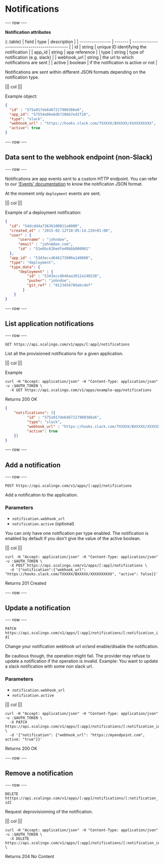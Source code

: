 # Notifications

--- row ---

**Notification attributes**

{:.table}
| field            | type    | description                                   |
| ---------------- | ------- | --------------------------------------------- |
| id               | string  | unique ID identifying the notification        |
| app_id           | string  | app reference                                 |
| type             | string  | type of notification (e.g. slack)             |
| webhook_url      | string  | the url to which notifications are sent       |
| active           | boolean | if the notification is active or not          |

Notifications are sent within different JSON formats depending on the notification type.

||| col |||

Example object:

```json
{
  "id" : "575a917de6d67217900386e6",
  "app_id": "57554e06e6d67206b7ed2f28",
  "type": "slack",
  "webhook_url" : "https://hooks.slack.com/TXXXXX/BXXXXX/XXXXXXXXXX",
  "active": true
}
```
--- row ---

## Data sent to the webhook endpoint (non-Slack)

--- row ---

Notifications are app events sent to a custom HTTP endpoint.
You can refer to our ['Events' documentation](http://developers.scalingo.com/events.html) to know the notification JSON format.

At the moment only `deployment` events are sent.

||| col |||

Example of a deployment notification:

```json
{
  "id": "54dcdd4a73636100011a0000",
  "created_at" : "2015-02-12T18:05:14.226+01:00",
  "user" : {
      "username" : "johndoe",
      "email" : "john@doe.com",
      "id" : "51e6bc626edfe40bbb000001"
  },
  "app_id" : "5343eccd646173000a140000",
  "type": "deployment",
  "type_data": {
      "deployment" : {
          "id" : "5343eccd646aa3012a140230",
          "pusher": "johndoe",
          "git_ref" : "0123456789abcdef"
        }
    }
}
```
--- row ---

## List application notifications

--- row ---

`GET https://api.scalingo.com/v1/apps/[:app]/notifications`

List all the provisioned notifications for a given application.

||| col |||

Example

```shell
curl -H "Accept: application/json" -H "Content-Type: application/json" -u :$AUTH_TOKEN \
  -X GET https://api.scalingo.com/v1/apps/example-app/notifications
```

Returns 200 OK

```json
{
    "notifications": [{
          "id" : "575a917de6d67217900386e6",
          "type": "slack",
          "webhook_url" : "https://hooks.slack.com/TXXXXX/BXXXXX/XXXXXXXXXX",
          "active": true
    }]
}
```

--- row ---

## Add a notification

--- row ---

`POST https://api.scalingo.com/v1/apps/[:app]/notifications`

Add a notification to the application.

### Parameters

* `notification.webhook_url`
* `notification.active` (optional)

You can only have one notification per type enabled. The notification is enabled by default if you don't give the value of the active boolean.

||| col |||

```shell
curl -H "Accept: application/json" -H "Content-Type: application/json" -u :$AUTH_TOKEN \
  -X POST https://api.scalingo.com/v1/apps/[:app]/notifications \
  -d '{"notification":{"webhook_url": "https://hooks.slack.com/TXXXXX/BXXXXX/XXXXXXXXXX", "active": false}}'
```

Returns 201 Created

--- row ---

## Update a notification

--- row ---

`PATCH https://api.scalingo.com/v1/apps/[:app]/notifications/[:notification_id]`

Change your notification webhook url or/and enable/disable the notification.

Be cautious though, the operation might fail. The provider may refuse to
update a notification if the operation is invalid. Example: You want to update a slack notification with some non slack url.

### Parameters

* `notification.webhook_url`
* `notification.active`

||| col |||

```shell
curl -H "Accept: application/json" -H "Content-Type: application/json" -u :$AUTH_TOKEN \
  -X PATCH https://api.scalingo.com/v1/apps/[:app]/notifications/[:notification_id] \
  -d '{"notification": {"webhook_url": "https://myendpoint.com", active: "true"}}'
```

Returns 200 OK

--- row ---

## Remove a notification

--- row ---

`DELETE htttps://api.scalingo.com/v1/apps/[:app]/notifications/[:notification_id]`

Request deprovisionning of the notification.

||| col |||

```shell
curl -H "Accept: application/json" -H "Content-Type: application/json" -u :$AUTH_TOKEN \
  -X DELETE https://api.scalingo.com/v1/apps/[:app]/notifications/[:notification_id] \
```

Returns 204 No Content
